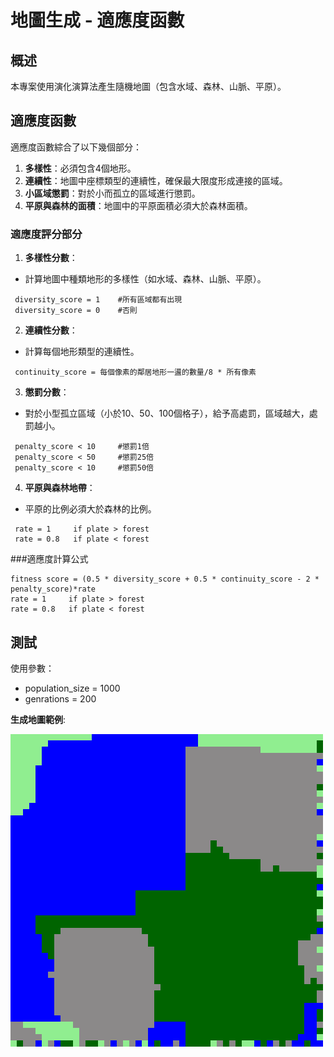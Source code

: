 # 地圖生成 - 適應度函數

## 概述

本專案使用演化演算法產生隨機地圖（包含水域、森林、山脈、平原）。

## 適應度函數

適應度函數綜合了以下幾個部分：

1. **多樣性**：必須包含4個地形。
2. **連續性**：地圖中座標類型的連續性，確保最大限度形成連接的區域。
3. **小區域懲罰**：對於小而孤立的區域進行懲罰。
4. **平原與森林的面積**：地圖中的平原面積必須大於森林面積。

### 適應度評分部分

1. **多樣性分數**：
 - 計算地圖中種類地形的多樣性（如水域、森林、山脈、平原）。
 ```
  diversity_score = 1    #所有區域都有出現
  diversity_score = 0    #否則
 ```
2. **連續性分數**：
 - 計算每個地形類型的連續性。
 ```
  continuity_score = 每個像素的鄰居地形一盪的數量/8 * 所有像素   
 ```

3. **懲罰分數**：
 - 對於小型孤立區域（小於10、50、100個格子），給予高處罰，區域越大，處罰越小。
 ```
  penalty_score < 10     #懲罰1倍
  penalty_score < 50     #懲罰25倍
  penalty_score < 10     #懲罰50倍
 ```
4. **平原與森林地帶**：
 - 平原的比例必須大於森林的比例。
 ```
  rate = 1     if plate > forest
  rate = 0.8   if plate < forest
 ```
###適應度計算公式
```
fitness score = (0.5 * diversity_score + 0.5 * continuity_score - 2 * penalty_score)*rate
rate = 1     if plate > forest
rate = 0.8   if plate < forest
```

## 測試
使用參數：
- population_size = 1000
- genrations = 200

**生成地圖範例**:

![image](https://github.com/pontusjacky/RPGGAME/blob/main/output1/generation_1000_1.png)



